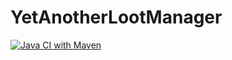 ﻿# YetAnotherLootManager
 
[![Java CI with Maven](https://github.com/Levy-Y/YetAnotherLootManager/actions/workflows/maven.yml/badge.svg)](https://github.com/Levy-Y/YetAnotherLootManager/actions/workflows/maven.yml)
